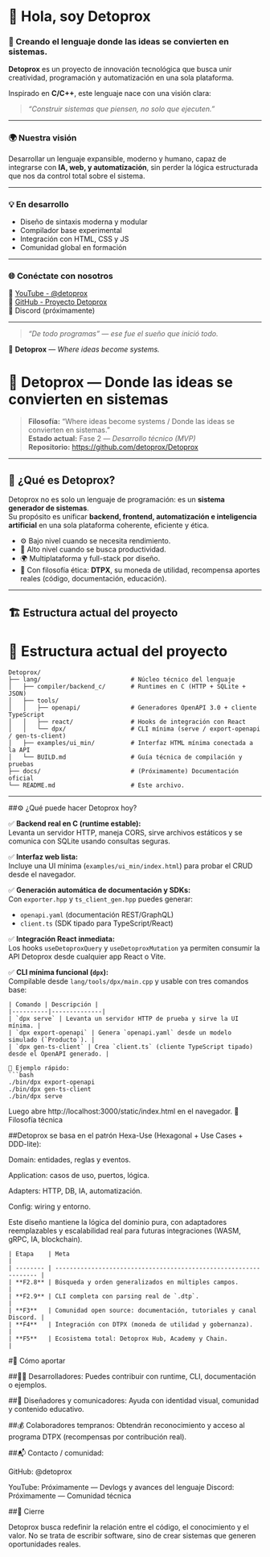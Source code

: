 
# 👋 Hola, soy Detoprox

### 🧠 Creando el lenguaje donde las ideas se convierten en sistemas.

**Detoprox** es un proyecto de innovación tecnológica que busca unir creatividad, programación y automatización en una sola plataforma.

Inspirado en **C/C++**, este lenguaje nace con una visión clara:
> *“Construir sistemas que piensen, no solo que ejecuten.”*

---

### 🌍 Nuestra visión
Desarrollar un lenguaje expansible, moderno y humano, capaz de integrarse con **IA, web, y automatización**, sin perder la lógica estructurada que nos da control total sobre el sistema.

---

### 💡 En desarrollo
- Diseño de sintaxis moderna y modular  
- Compilador base experimental  
- Integración con HTML, CSS y JS  
- Comunidad global en formación  

---

### 🌐 Conéctate con nosotros
🔹 [YouTube - @detoprox](https://youtube.com/@detoprox)  
🔹 [GitHub - Proyecto Detoprox](https://github.com/detoprox)  
🔹 Discord (próximamente)

---

> *“De todo programas” — ese fue el sueño que inició todo.*

📘 **Detoprox** — *Where ideas become systems.*

# 🧠 Detoprox — Donde las ideas se convierten en sistemas

> **Filosofía:** “Where ideas become systems / Donde las ideas se convierten en sistemas.”  
> **Estado actual:** Fase 2 — *Desarrollo técnico (MVP)*  
> **Repositorio:** https://github.com/detoprox/Detoprox

---

## 🚀 ¿Qué es Detoprox?

Detoprox no es solo un lenguaje de programación: es un **sistema generador de sistemas**.  
Su propósito es unificar **backend, frontend, automatización e inteligencia artificial** en una sola plataforma coherente, eficiente y ética.

- ⚙️ Bajo nivel cuando se necesita rendimiento.  
- 🧩 Alto nivel cuando se busca productividad.  
- 🌍 Multiplataforma y full-stack por diseño.  
- 💠 Con filosofía ética: **DTPX**, su moneda de utilidad, recompensa aportes reales (código, documentación, educación).

---

## 🏗️ Estructura actual del proyecto

# 🧱 Estructura actual del proyecto

```plaintext
Detoprox/
├── lang/                         # Núcleo técnico del lenguaje
│   ├── compiler/backend_c/       # Runtimes en C (HTTP + SQLite + JSON)
│   ├── tools/
│   │   ├── openapi/              # Generadores OpenAPI 3.0 + cliente TypeScript
│   │   ├── react/                # Hooks de integración con React
│   │   └── dpx/                  # CLI mínima (serve / export-openapi / gen-ts-client)
│   ├── examples/ui_min/          # Interfaz HTML mínima conectada a la API
│   └── BUILD.md                  # Guía técnica de compilación y pruebas
├── docs/                         # (Próximamente) Documentación oficial
└── README.md                     # Este archivo.
```
---

##⚙️ ¿Qué puede hacer Detoprox hoy?

✅ **Backend real en C (runtime estable):**  
Levanta un servidor HTTP, maneja CORS, sirve archivos estáticos y se comunica con SQLite usando consultas seguras.  

✅ **Interfaz web lista:**  
Incluye una UI mínima (`examples/ui_min/index.html`) para probar el CRUD desde el navegador.  

✅ **Generación automática de documentación y SDKs:**  
Con `exporter.hpp` y `ts_client_gen.hpp` puedes generar:  
- `openapi.yaml` (documentación REST/GraphQL)  
- `client.ts` (SDK tipado para TypeScript/React)  

✅ **Integración React inmediata:**  
Los hooks `useDetoproxQuery` y `useDetoproxMutation` ya permiten consumir la API Detoprox desde cualquier app React o Vite.

✅ **CLI mínima funcional (`dpx`):**  
Compilable desde `lang/tools/dpx/main.cpp` y usable con tres comandos base:
```plaintext
| Comando | Descripción |
|----------|--------------|
| `dpx serve` | Levanta un servidor HTTP de prueba y sirve la UI mínima. |
| `dpx export-openapi` | Genera `openapi.yaml` desde un modelo simulado (`Producto`). |
| `dpx gen-ts-client` | Crea `client.ts` (cliente TypeScript tipado) desde el OpenAPI generado. |

📌 Ejemplo rápido:
```bash
./bin/dpx export-openapi
./bin/dpx gen-ts-client
./bin/dpx serve
```
Luego abre http://localhost:3000/static/index.html en el navegador.
🧠 Filosofía técnica

##Detoprox se basa en el patrón Hexa-Use (Hexagonal + Use Cases + DDD-lite):

Domain: entidades, reglas y eventos.

Application: casos de uso, puertos, lógica.

Adapters: HTTP, DB, IA, automatización.

Config: wiring y entorno.

Este diseño mantiene la lógica del dominio pura, con adaptadores reemplazables y escalabilidad real para futuras integraciones (WASM, gRPC, IA, blockchain).
```plaintext
| Etapa    | Meta                                                              |
| -------- | ----------------------------------------------------------------- |
| **F2.8** | Búsqueda y orden generalizados en múltiples campos.               |
| **F2.9** | CLI completa con parsing real de `.dtp`.                          |
| **F3**   | Comunidad open source: documentación, tutoriales y canal Discord. |
| **F4**   | Integración con DTPX (moneda de utilidad y gobernanza).           |
| **F5**   | Ecosistema total: Detoprox Hub, Academy y Chain.                  |
```
#🤝 Cómo aportar

##👨‍💻 Desarrolladores:
Puedes contribuir con runtime, CLI, documentación o ejemplos.

##🧩 Diseñadores y comunicadores:
Ayuda con identidad visual, comunidad y contenido educativo.

##💰 Colaboradores tempranos:
Obtendrán reconocimiento y acceso al programa DTPX (recompensas por contribución real).

##📬 Contacto / comunidad:

GitHub: @detoprox

YouTube: Próximamente — Devlogs y avances del lenguaje
Discord: Próximamente — Comunidad técnica

##🌟 Cierre

Detoprox busca redefinir la relación entre el código, el conocimiento y el valor.
No se trata de escribir software, sino de crear sistemas que generen oportunidades reales.
